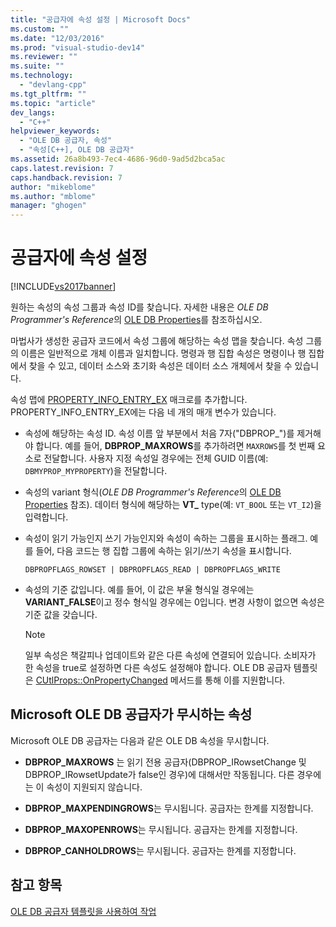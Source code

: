 ```yaml
---
title: "공급자에 속성 설정 | Microsoft Docs"
ms.custom: ""
ms.date: "12/03/2016"
ms.prod: "visual-studio-dev14"
ms.reviewer: ""
ms.suite: ""
ms.technology: 
  - "devlang-cpp"
ms.tgt_pltfrm: ""
ms.topic: "article"
dev_langs: 
  - "C++"
helpviewer_keywords: 
  - "OLE DB 공급자, 속성"
  - "속성[C++], OLE DB 공급자"
ms.assetid: 26a8b493-7ec4-4686-96d0-9ad5d2bca5ac
caps.latest.revision: 7
caps.handback.revision: 7
author: "mikeblome"
ms.author: "mblome"
manager: "ghogen"
---
```

# 공급자에 속성 설정
[!INCLUDE[vs2017banner](../../assembler/inline/includes/vs2017banner.md)]

원하는 속성의 속성 그룹과 속성 ID를 찾습니다.  자세한 내용은 *OLE DB Programmer's Reference*의 [OLE DB Properties](https://msdn.microsoft.com/en-us/library/ms722734.aspx)를 참조하십시오.  
  
 마법사가 생성한 공급자 코드에서 속성 그룹에 해당하는 속성 맵을 찾습니다.  속성 그룹의 이름은 일반적으로 개체 이름과 일치합니다.  명령과 행 집합 속성은 명령이나 행 집합에서 찾을 수 있고, 데이터 소스와 초기화 속성은 데이터 소스 개체에서 찾을 수 있습니다.  
  
 속성 맵에 [PROPERTY\_INFO\_ENTRY\_EX](../../data/oledb/property-info-entry-ex.md) 매크로를 추가합니다.  PROPERTY\_INFO\_ENTRY\_EX에는 다음 네 개의 매개 변수가 있습니다.  
  
-   속성에 해당하는 속성 ID.  속성 이름 앞 부분에서 처음 7자\("DBPROP\_"\)를 제거해야 합니다.  예를 들어, **DBPROP\_MAXROWS**를 추가하려면 `MAXROWS`를 첫 번째 요소로 전달합니다.  사용자 지정 속성일 경우에는 전체 GUID 이름\(예: `DBMYPROP_MYPROPERTY`\)을 전달합니다.  
  
-   속성의 variant 형식\(*OLE DB Programmer's Reference*의 [OLE DB Properties](https://msdn.microsoft.com/en-us/library/ms722734.aspx) 참조\).  데이터 형식에 해당하는 **VT\_** type\(예: `VT_BOOL` 또는 `VT_I2`\)을 입력합니다.  
  
-   속성이 읽기 가능인지 쓰기 가능인지와 속성이 속하는 그룹을 표시하는 플래그.  예를 들어, 다음 코드는 행 집합 그룹에 속하는 읽기\/쓰기 속성을 표시합니다.  
  
    ```  
    DBPROPFLAGS_ROWSET | DBPROPFLAGS_READ | DBPROPFLAGS_WRITE  
    ```  
  
-   속성의 기준 값입니다.  예를 들어, 이 값은 부울 형식일 경우에는 **VARIANT\_FALSE**이고 정수 형식일 경우에는 0입니다.  변경 사항이 없으면 속성은 기준 값을 갖습니다.  
  
    > [!NOTE]
    >  일부 속성은 책갈피나 업데이트와 같은 다른 속성에 연결되어 있습니다.  소비자가 한 속성을 true로 설정하면 다른 속성도 설정해야 합니다.  OLE DB 공급자 템플릿은 [CUtlProps::OnPropertyChanged](../../data/oledb/cutlprops-onpropertychanged.md) 메서드를 통해 이를 지원합니다.  
  
## Microsoft OLE DB 공급자가 무시하는 속성  
 Microsoft OLE DB 공급자는 다음과 같은 OLE DB 속성을 무시합니다.  
  
-   **DBPROP\_MAXROWS** 는 읽기 전용 공급자\(DBPROP\_IRowsetChange 및 DBPROP\_IRowsetUpdate가 false인 경우\)에 대해서만 작동됩니다. 다른 경우에는 이 속성이 지원되지 않습니다.  
  
-   **DBPROP\_MAXPENDINGROWS**는 무시됩니다. 공급자는 한계를 지정합니다.  
  
-   **DBPROP\_MAXOPENROWS**는 무시됩니다. 공급자는 한계를 지정합니다.  
  
-   **DBPROP\_CANHOLDROWS**는 무시됩니다. 공급자는 한계를 지정합니다.  
  
## 참고 항목  
 [OLE DB 공급자 템플릿을 사용하여 작업](../../data/oledb/working-with-ole-db-provider-templates.md)